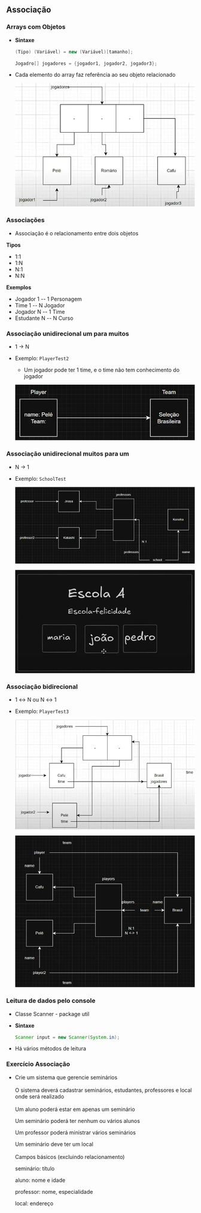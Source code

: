## Associação

### Arrays com Objetos

- **Sintaxe**

    ```java
    (Tipo) (Variável) = new (Variável)[tamanho];
    ```

    ```java
    Jogadro[] jogadores = {jogador1, jogador2, jogador3};
    ```

- Cada elemento do array faz referência ao seu objeto relacionado

  ![img.png](img.png)


### Associações

- Associação é o relacionamento entre dois objetos

**Tipos**

- 1:1
- 1:N
- N:1
- N:N

**Exemplos**

- Jogador 1 -- 1 Personagem
- Time 1 -- N Jogador
- Jogador N -- 1 Time
- Estudante N -- N Curso

### Associação unidirecional um para muitos

- 1 → N
- Exemplo: `PlayerTest2`
    - Um jogador pode ter 1 time, e o time não tem conhecimento do jogador

  ![img_1.png](img_1.png)


### Associação unidirecional muitos para um

- N → 1
- Exemplo: `SchoolTest`

  ![img_2.png](img_2.png)

  ![img_3.png](img_3.png)


### Associação bidirecional

- 1 ↔ N ou N ↔ 1
- Exemplo: `PlayerTest3`

  ![img_4.png](img_4.png)

  ![img_5.png](img_5.png)


### Leitura de dados pelo console

- Classe Scanner - package util
- **Sintaxe**

    ```java
    Scanner input = new Scanner(System.in);
    ```

- Há vários métodos de leitura

### Exercício Associação

- Crie um sistema que gerencie seminários
    <br><br>
    O sistema deverá cadastrar seminários, estudantes, professores e local onde será realizado
  <br><br>
    Um aluno poderá estar em apenas um seminário

    Um seminário poderá ter nenhum ou vários alunos

    Um professor poderá ministrar vários seminários

    Um seminário deve ter um local
  <br><br>
    Campos básicos (excluindo relacionamento)

    seminário: título

    aluno: nome e idade

    professor: nome, especialidade

    local: endereço
